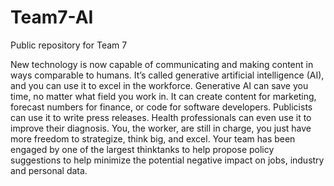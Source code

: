 # Team7-AI
Public repository for Team 7

New technology is now capable of communicating and making content in ways
comparable to humans. It’s called generative artificial intelligence (AI), and you can use
it to excel in the workforce.
Generative AI can save you time, no matter what field you work in. It can create content
for marketing, forecast numbers for finance, or code for software developers. Publicists
can use it to write press releases. Health professionals can even use it to improve their
diagnosis. You, the worker, are still in charge, you just have more freedom to strategize,
think big, and excel.
Your team has been engaged by one of the largest thinktanks to help propose policy
suggestions to help minimize the potential negative impact on jobs, industry and
personal data.
